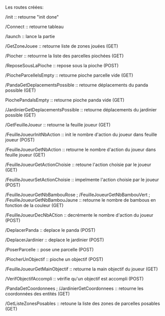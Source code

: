 Les routes créées: 

/init ::  retourne "init done"
 
/Connect ::  retourne tableau

/launch ::  lance la partie
   
/GetZoneJouee ::  retourne liste de zones jouées (GET) 
  
/Piocher :: retourrne la liste des parcelles piochées (GET)
    
/ReposeSousLaPioche :: repose sous la pioche (POST)

/PiocheParcelleIsEmpty :: retourne pioche parcelle vide (GET)

/PandaGetDeplacementsPossible :: retourne déplacements du panda possible (GET)

PiochePandaIsEmpty :: retourne pioche panda vide (GET)

/JardinierGetDeplacementsPossible :: retourne déplacements du jardinier possible (GET)


/GetFeuilleJoueur :: retourne la feuille joueur (GET)

/FeuilleJoueurInitNbAction :: init le nombre d'action du joueur dans feuille joueur (POST)

/FeuilleJoueurGetNbAction :: retourne le nombre d'action du joueur dans feuille joueur (GET)

/FeuilleJoueurGetActionChoisie :: retoune l'action choisie par le joueur (GET)

/FeuilleJoueurSetActionChoisie :: impelmente l'action choisie par le joueur (POST)

/FeuilleJoueurGetNbBambouRose ; /FeuilleJoueurGetNbBambouVert ; /FeuilleJoueurGetNbBambouJaune :: retourne le nombre
de bambous en fonction de la couleur (GET)

/FeuilleJoueurDecNbACtion :: decrémente le nombre d'action du joueur (POST)

/DeplacerPanda :: deplace le panda (POST)

/DeplacerJardinier :: deplace le jardinier (POST)

/PoserParcelle :: pose une parcelle (POST)

/PiocherUnObjectif :: pioche un objectif (POST)

 /FeuilleJoueurGetMainObjectif :: retourne la main objectif du joueur (GET)

/VerifObjectifAccompli :: vérifie qu'un objectif est accompli (POST)

/PandaGetCoordonnees ; /JardinierGetCoordonnees :: retourne les coordonnées des entités (GET)

/GetListeZonesPosables :: retoune la liste des zones de parcelles posables (GET)